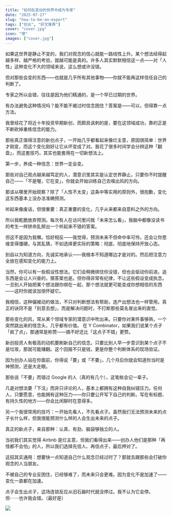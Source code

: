 ```yaml
---
title: "如何在变动的世界中成为专家"
date: "2025-07-27"
slug: "how-to-be-an-expert"
tags: ["创业", "好文推荐"]
cover: "cover.jpg"
icon: "😎"
images: ["cover.jpg"]
---
```

如果这世界是静止不变的，我们对观念的信心就能一路线性上升。某个想法经得起越多样、越严格的考验，就越可能是真的。许多人其实默默相信这一点——对「人性」这种变化不大的领域来说，这么想或许没错。



但对那些会变的东西——也就是几乎所有其他事物——你就不能再这样信任自己的判断了。



专家之所以会错，往往是因为他们精通的，是一个早已过期的世界。



有办法避免这种情况吗？能不能不被过时信念困住？答案是——可以，但得靠一点方法。



我曾经花了将近十年投资早期新创，而颇具讽刺的是，要在这领域成功，靠的正是不断砍掉重练信念的能力。



那些真正值得注意的新创点子，一开始几乎都看起来像烂主意，原因很简单：世界才刚变，而这个变化刚好让它从坏变成了对。我花了很多时间学会分辨这种「翻盘」，而这套技巧，其实也能套用在一切新想法上。



第一步，养成一种信念：世界一定会变。



那些对自己观点越来越笃定的人，潜意识里其实是认定世界静止。只要你不时提醒自己——「不是喔，它在变」，你就会开始训练自己去嗅出风的方向。



那该从哪里开始观察？除了「人性不太变」这条中等实用的原则外，很抱歉，变化这东西基本上没办法准确预测。



听起来像废话，但很重要：真正重要的变化，几乎从来都来自意料之外的方向。



所以我乾脆放弃预测。每次有人在访问里问我「未来怎么看」，我脑中都像没读书的考生一样拼命乱掰出一个听起来不错的答案。



但这不是因为我懒。恰好相反——我觉得，预测未来不但命中率可怜，还会让你思维变得僵硬。与其乱猜，不如选择更实际的策略：彻底、彻底地保持开放心态。



别自以为知道方向，先诚实地承认——我根本不知道哪边才是对的。然后把注意力全放在感知变化的能力上。



当然，你可以有一些假设性想法。它们会稍微绑住你没错，但也会驱动你前进。追东西是会让人兴奋的，猜答案也是。但你得非常有纪律，不让这些假设变成执念。
一旦别人开始把某个想法跟你绑在一起，那个想法就更可能变成你想相信的东西——这时你就该加倍怀疑它。



我相信，这种偏被动的做法，不只对判断想法有帮助，连产出想法也一样管用。真正的诀窍不是「刻意去想」，而是解决问题时，不打断那些莫名冒出来的直觉。



那些变化的风，常从某个领域专家的潜意识中吹出来。只要你对某件事够熟，一个突然跳出来的怪念头，几乎都有价值。
在 Y Combinator，如果我们说某个点子「疯了点」，那通常是称赞——搞不好还比「这点子不错」更赞。



新创投资人有极高的动机要刷新自己的信念。只要比别人早一步意识到某个点子不是垃圾，那就可能赚翻。这个回报不只是钱，更是你整个判断体系的现场验证。



因为创办人站在你面前，你得说「要」或「不要」，几个月后你就会知道你当时是神预测，还是大走眼。



那些说「不要」而错过 Google 的人（真的有几个），这笔帐会记一辈子。



凡是对想法要「下注」而非只评论的人，基本上都拥有这种自我纠错压力。任何人，只要愿意，也能拥有这种压力——你只要公开写下自己的判断。写在有标题、有持久性的地方——你会比闲聊时在意得多。



另一个我很常用的技巧：一开始先看人，不先看点子。虽然我们无法预测未来的点子长什么样，但我很能预测什么样的人会生出未来的点子。



真正的新点子，来自那种：认真、有劲、脑袋够独立的人。



当初我们其实觉得 Airbnb 是烂主意，但我们看得出来——创办人他们是那种「再怪都不会怕」的人，所以我们选择先信人、再信点子，最后押对了。



这招其实通用：想要快一点知道自己什么观念已经过时了？那就去跟那些会打破你观念的人当朋友。



不被自己的专业反困住，已经够难了，而未来只会更难。因为变化不是加速了——变化一直都在加速。



点子会生出点子，这场连锁反应从旧石器时代就没停过。我不认为它会停。
但⋯⋯也许我会错。（最好是）




![](https://prod-files-secure.s3.us-west-2.amazonaws.com/112d0858-5090-4d34-a606-b75eb8d65fd2/46476355-9cf3-4e99-9b7a-3531bc426380/1000202064.png?X-Amz-Algorithm=AWS4-HMAC-SHA256&X-Amz-Content-Sha256=UNSIGNED-PAYLOAD&X-Amz-Credential=ASIAZI2LB466THAZS34V%2F20251026%2Fus-west-2%2Fs3%2Faws4_request&X-Amz-Date=20251026T043519Z&X-Amz-Expires=3600&X-Amz-Security-Token=IQoJb3JpZ2luX2VjEMr%2F%2F%2F%2F%2F%2F%2F%2F%2F%2FwEaCXVzLXdlc3QtMiJGMEQCIGgZa3d7bs4tOUb5iNF3n1nbjzUbdqj9KRIyjfW%2FZiz8AiAuPMzEBjMHqb86mKm5HTbRv1JBjC4AP%2Bbt9Hh7%2FPTCRSqIBAiC%2F%2F%2F%2F%2F%2F%2F%2F%2F%2F8BEAAaDDYzNzQyMzE4MzgwNSIM0BTpUER9JnLvlkhEKtwDjKVmD%2BevRz2hVthIVyDsHOxYU5hih54ZooZjIF%2BKZmonCuHXEnTc5P6FTvIi%2Bv1uWakGcIsBbIyUFg14bTpmfhruyxfxJWj1FwEtpc3pjvVlo08ttxotbHMPduFGnyZimDvLPVOZwaDOIgbZn5MjjvUhTOAdjS19YZWs6Wt%2BCRHV9AQ8FY78XK%2Fw4c5Wy3R04VLFYKEUoCpa%2FxtlHXubq8d0N7761aae5wMiAz37f%2FFIsGsy36vmgkbBvQyWZ6GDfgOIrnFQ0F1S7tcgiaz2ZxWDIrwEvOFntYl%2BhEELWmu5hrft8%2FWn508AeibuInvcSi7p2Y8DTWDLatgTg4k1zkavvQWwHLFlZBefoYvjTDB%2F6wyaM7D4Vjs4hCwWPn8s4hip5t%2FVR7f35%2BLiHF5nNzTjbf%2BcItlxzcbyl7u4Qxn93b%2BLPw59wzS2leTYOxBj6yCRBjm9CcWi1KRNzxQ10Pv%2Bvsq8XAC08wDNsKZfWwUyP6Qxo07OzdsWSeRbIQja4lXumOwU%2FJ0WAI%2FGoMerGPV0S2mJCrh5LU3HN2Xb4pBNqxnfeiPekNYop1GpxPH05bsFVAg04VrTlRTD%2F%2BNdDzKwUu6JM%2FJhxc48FMiOFCn33Od0UtaZ%2F8AJhgQwmPD1xwY6pgFltjP8E04tOTrYxwQO28mRbBbs1UHq3CKU0SXrnNd4m%2BtU67oDXN1Wbd63%2BCAWBZ1K6ctCH2a2ajTI5YKCUDQm1NPtVKNQp53hf%2BJIkpms4yZjcef%2Fqhak6EnCuZcy30mIIr1G3Kci6mucyjZBk0VmemGY0WpbMFIvAW1VXEU7%2Boiy%2BKR4w8oEaL3PanaxL7oM3F6p9jroJvfSLHL9%2BwFmlWwk4SuA&X-Amz-Signature=67fb8fac65ad5246bda4a8288cbbb7320a89ee435e9469d723c947ac23a0bb9d&X-Amz-SignedHeaders=host&x-amz-checksum-mode=ENABLED&x-id=GetObject)

